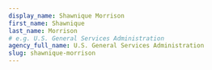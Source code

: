 ```yaml
---
display_name: Shawnique Morrison
first_name: Shawnique
last_name: Morrison
# e.g. U.S. General Services Administration
agency_full_name: U.S. General Services Administration
slug: shawnique-morrison
---
```

